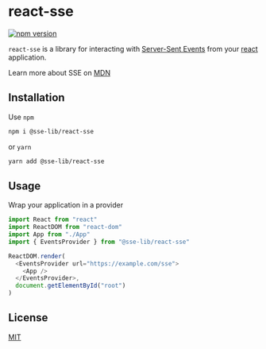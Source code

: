 # react-sse
[![npm version](https://img.shields.io/npm/v/@sse-lib/react-sse?style=for-the-badge)](https://www.npmjs.com/package/@sse-lib/react-sse)

`react-sse` is a library for interacting with
[Server-Sent Events](https://developer.mozilla.org/en-US/docs/Web/API/EventSource)
from your [react](https://reactjs.org/) application.

Learn more about SSE on [MDN](https://developer.mozilla.org/en-US/docs/Web/API/Server-sent_events)

## Installation

Use `npm`

```bash
npm i @sse-lib/react-sse
```

or `yarn`

```bash
yarn add @sse-lib/react-sse
```
## Usage
Wrap your application in a provider
```javascript
import React from "react"
import ReactDOM from "react-dom"
import App from "./App"
import { EventsProvider } from "@sse-lib/react-sse"

ReactDOM.render(
  <EventsProvider url="https://example.com/sse">
    <App />
  </EventsProvider>,
  document.getElementById("root")
)
```

## License

[MIT](https://choosealicense.com/licenses/mit/)
